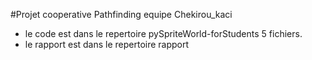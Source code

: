 ﻿#Projet cooperative Pathfinding equipe Chekirou_kaci
- le code est dans le repertoire pySpriteWorld-forStudents 5 fichiers. 
- le rapport est dans le repertoire rapport
